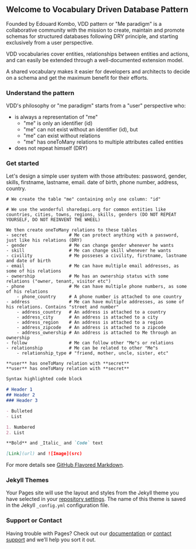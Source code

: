 ## Welcome to Vocabulary Driven Database Pattern

Founded by Edouard Kombo, VDD pattern or "Me paradigm" is a collaborative community with the mission to create, maintain and promote schemas for structured databases following DRY principle, and starting exclusively from a user perspective. 

VDD vocabularies cover entities, relationships between entities and actions, and can easily be extended through a well-documented extension model.

A shared vocabulary makes it easier for developers and architects to decide on a schema and get the maximum benefit for their efforts.


### Understand the pattern

VDD's philosophy or "me paradigm" starts from a "user" perspective who:
- is always a representation of "me"
    - "me" is only an identifier (id)
    - "me" can not exist without an identifier (id), but
    - "me" can exist without relations
    - "me" has oneToMany relations to multiple attributes called entities
- does not repeat himself (DRY)
    

### Get started

Let's design a simple user system with those attributes: password, gender, skills, firstname, lastname, email. date of birth, phone number, address, country.

```
# We create the table "me" containing only one column: "id"

# We use the wonderful sharedapi.org for common entities like countries, cities, towns, regions, skills, genders (DO NOT REPEAT YOURSELF, DO NOT REINVENT THE WHEEL)

We then create oneToMany relations to these tables
- secret                # Me can protect anything with a password, just like his relations (DRY)
- gender                # Me can change gender whenever he wants
- skill                 # Me can change skill whenever he wants
- civility              # Me posseses a civility, firstname, lastname and date of birth
- email                 # Me can have multiple email addresses, as some of his relations
- ownership             # Me has an ownership status with some relations ("owner, tenant, visitor etc")
- phone                 # Me can have multiple phone numbers, as some of his relations
    - phone_country     # A phone number is attached to one country
- address               # Me can have multiple addresses, as some of his relations. Contains "street and number"
    - address_country   # An address is attached to a country
    - address_city      # An address is attached to a city
    - address_region    # An address is attached to a region    
    - address_zipcode   # An address is attached to a zipcode
    - address_ownership # An address is attached to Me through an ownership
- follow                # Me can follow other "Me"s or relations    
- relationship          # Me can be related to other "Me"s
    - relationship_type # "friend, mother, uncle, sister, etc"

**user** has oneToMany relation with **secret**
**user** has oneToMany relation with **secret**
```

```markdown
Syntax highlighted code block

# Header 1
## Header 2
### Header 3

- Bulleted
- List

1. Numbered
2. List

**Bold** and _Italic_ and `Code` text

[Link](url) and ![Image](src)
```

For more details see [GitHub Flavored Markdown](https://guides.github.com/features/mastering-markdown/).

### Jekyll Themes

Your Pages site will use the layout and styles from the Jekyll theme you have selected in your [repository settings](https://github.com/edouardkombo/vdd-pattern/settings). The name of this theme is saved in the Jekyll `_config.yml` configuration file.

### Support or Contact

Having trouble with Pages? Check out our [documentation](https://help.github.com/categories/github-pages-basics/) or [contact support](https://github.com/contact) and we’ll help you sort it out.

